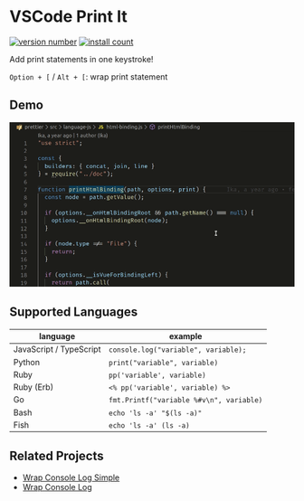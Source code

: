 # VSCode Print It

[![version number](https://vsmarketplacebadge.apphb.com/version-short/bmalehorn.print-it.svg)](https://marketplace.visualstudio.com/items?itemName=bmalehorn.print-it)
[![install count](https://vsmarketplacebadge.apphb.com/installs-short/bmalehorn.print-it.svg)](https://marketplace.visualstudio.com/items?itemName=bmalehorn.print-it)

Add print statements in one keystroke!

`Option + [` / `Alt + [`: wrap print statement

## Demo

![demo](demo.gif)

## Supported Languages

| language                | example                                  |
| ----------------------- | ---------------------------------------- |
| JavaScript / TypeScript | `console.log("variable", variable);`     |
| Python                  | `print("variable", variable)`            |
| Ruby                    | `pp('variable', variable)`               |
| Ruby (Erb)              | `<% pp('variable', variable) %>`         |
| Go                      | `fmt.Printf("variable %#v\n", variable)` |
| Bash                    | `echo 'ls -a' "$(ls -a)"`                |
| Fish                    | `echo 'ls -a' (ls -a)`                   |

## Related Projects

- [Wrap Console Log Simple](https://marketplace.visualstudio.com/items?itemName=WooodHead.vscode-wrap-console-log-simple)
- [Wrap Console Log](https://marketplace.visualstudio.com/items?itemName=midnightsyntax.vscode-wrap-console-log)
